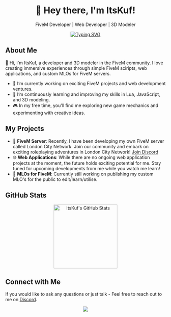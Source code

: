 <div align="center">
  <h1>👋 Hey there, I'm ItsKuf!</h1>
  <p>FiveM Developer | Web Developer | 3D Modeler</p>
  
  <!-- Typing Animation -->
  <a href="https://git.io/typing-svg"><img src="https://readme-typing-svg.demolab.com?font=Roboto+Condensed&weight=750&size=30&duration=5000&pause=3000&color=1890ff&center=true&vCenter=true&width=550&lines=Welcome+to+my+GitHub+Profile!" alt="Typing SVG" /></a>
</div>

## About Me

👋 Hi, I'm ItsKuf, a developer and 3D modeler in the FiveM community. I love creating immersive experiences through simple FiveM sciripts, web applications, and custom MLOs for FiveM servers.

- 🔭 I’m currently working on exciting FiveM projects and web development ventures.
- 🌱 I’m continuously learning and improving my skills in Lua, JavaScript, and 3D modeling.
- 🎮 In my free time, you'll find me exploring new game mechanics and experimenting with creative ideas.

## My Projects

- 🚗 **FiveM Server**: Recently, I have been developing my own FiveM server called London City Network. Join our community and embark on exciting roleplaying adventures in London City Network!
  [Join Discord](https://discord.gg/ruwCgbMd)
- 🌐 **Web Applications**: While there are no ongoing web application projects at the moment, the future holds exciting potential for me. Stay tuned for upcoming developments from me while you watch me learn!
- 🏢 **MLOs for FiveM**: Currently still working on publishing my custom MLO's for the public to edit/learn/utilise.

## GitHub Stats

<p align="center">
  <img align="center" height="200px" src="https://github-readme-stats-git-masterrstaa-rickstaa.vercel.app/api?username=ItsKuf&show_icons=true&count_private=true&include_all_commits=true&line_height=25&theme=dark" alt="ItsKuf's GitHub Stats" />
</p>

## Connect with Me

If you would like to ask any questions or just talk - Feel free to reach out to me on [Discord](k54).

<div align="center">
  <a href="https://github.com/ItsKuf">
    <img src="https://github-readme-streak-stats.herokuapp.com?user=ItsKuf&theme=dark" />
  </a>
</div>
